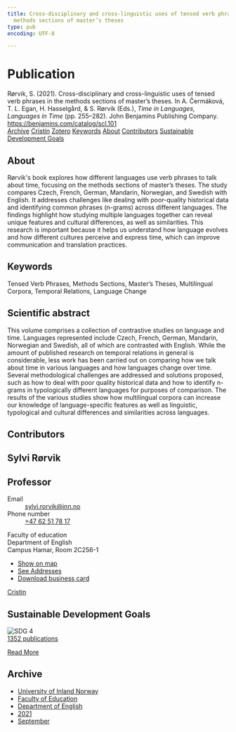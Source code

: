 ```yaml
---
title: Cross-disciplinary and cross-linguistic uses of tensed verb phrases in the
  methods sections of master’s theses
type: pub
encoding: UTF-8

---
```

<h1>Publication</h1>
<article id="csl-bib-container-MX63NYII" class="csl-bib-container">
  <div class="csl-bib-body"> <div class="csl-entry">Rørvik, S. (2021). Cross-disciplinary and cross-linguistic uses of tensed verb phrases in the methods sections of master’s theses. In A. Čermáková, T. L. Egan, H. Hasselgård, &#38; S. Rørvik (Eds.), <i>Time in Languages, Languages in Time</i> (pp. 255–282). John Benjamins Publishing Company. <a href="https://benjamins.com/catalog/scl.101">https://benjamins.com/catalog/scl.101</a></div> </div>
  <div class="csl-bib-buttons">
    <a href="#taxonomy-article-MX63NYII" alt="archive" class="csl-bib-button">Archive</a>
    <a href="https://app.cristin.no/results/show.jsf?id=1936458" alt="Cristin" class="csl-bib-button">Cristin</a>
    <a href="http://zotero.org/groups/5881554/items/MX63NYII" alt="Zotero" class="csl-bib-button">Zotero</a>
    <a href="#keywords-article-MX63NYII" alt="keywords" class="csl-bib-button">Keywords</a>
    <a href="#about-article-MX63NYII" alt="about_pub" class="csl-bib-button">About</a>
    <a href="#contributors-article-MX63NYII" alt="contributors" class="csl-bib-button">Contributors</a>
    <a href="#sdg-article-MX63NYII" alt="sdg" class="csl-bib-button">Sustainable Development Goals</a>
  </div>
  <div id="csl-bib-meta-container-MX63NYII"></div>
</article>
<div id="csl-bib-meta-MX63NYII" class="csl-bib-meta">
  <article id="about-article-MX63NYII" class="about_pub-article">
    <h1>About</h1>
    Rørvik's book explores how different languages use verb phrases to talk about time, focusing on the methods sections of master’s theses. The study compares Czech, French, German, Mandarin, Norwegian, and Swedish with English. It addresses challenges like dealing with poor-quality historical data and identifying common phrases (n-grams) across different languages. The findings highlight how studying multiple languages together can reveal unique features and cultural differences, as well as similarities. This research is important because it helps us understand how language evolves and how different cultures perceive and express time, which can improve communication and translation practices.
  </article>
  <article id="keywords-article-MX63NYII" class="keywords-article">
    <h1>Keywords</h1>
    Tensed Verb Phrases, Methods Sections, Master’s Theses, Multilingual Corpora, Temporal Relations, Language Change
  </article>
  <article id="abstract-article-MX63NYII" class="abstract-article">
    <h1>Scientific abstract</h1>
    This volume comprises a collection of contrastive studies on language and time. Languages represented include Czech, French, German, Mandarin, Norwegian and Swedish, all of which are contrasted with English. While the amount of published research on temporal relations in general is considerable, less work has been carried out on comparing how we talk about time in various languages and how languages change over time. Several methodological challenges are addressed and solutions proposed, such as how to deal with poor quality historical data and how to identify n-grams in typologically different languages for purposes of comparison. The results of the various studies show how multilingual corpora can increase our knowledge of language-specific features as well as linguistic, typological and cultural differences and similarities across languages.
  </article>
  <article id="contributors-article-MX63NYII" class="contributors-article">
    <h1>Contributors</h1>
    <div class="personas"> <div class="vrtx-hinn-person-card"> <div class="photo"> <i class="lar la-user-circle missing-person"></i> </div> <div class="info"> <hgroup><h1>Sylvi Rørvik</h1> <h2>Professor</h2> </hgroup><dl> <dt>Email</dt> <dd> <a href="mailto:sylvi.rorvik@inn.no">sylvi.rorvik@inn.no</a> </dd> <dt>Phone number</dt> <dd><a href="tel:+4762517817"> +47 62 51 78 17 </a></dd> </dl> <p> Faculty of education<br> Department of English<br> Campus Hamar, Room 2C256-1 </p> <ul class="vrtx-hinn-links"> <li><a href="https://www.google.com/maps?q=60.79625,11.07386">Show on map</a></li> <li><a href="https://www.inn.no/english/find-an-employee/sylvi-rorvik.html#vrtx-hinn-addresses">See Addresses</a></li> <li><a href="https://www.inn.no/english/find-an-employee/sylvi-rorvik.html?vrtx=vcf">Download business card</a></li> </ul> </div> </div> <a href="https://app.cristin.no/persons/show.jsf?id=15685" alt="Cristin URL" class="personas-cristin">Cristin</a> </div>
  </article>
  <article id="sdg-article-MX63NYII" class="sdg-article">
    <h1>Sustainable Development Goals</h1>
    <div class="sdg-container"><div id="sdg4" class="sdg">
        <img src="{{< params subfolder >}}images/sdg/sdg04_en.png" class="image" alt="SDG 4">
        <div class="sdg-overlay">
          <a href="{{< params subfolder >}}en/archive/?sdg=4#archive" class="sdg-publication-count"><span>1352</span> publications</a>
          <p><a href="https://sdgs.un.org/goals/goal4" class="sdg-read-more">Read More</a></p>
        </div>
      </div></div>
  </article>
  <article id="taxonomy-article-MX63NYII" class="taxonomy-article">
    <h1>Archive</h1>
    <ul>
      <li><a href="{{< params subfolder >}}en/archive/?key=3DCRN523">University of Inland Norway</a></li>
      <li><a href="{{< params subfolder >}}en/archive/?key=WYNZA47F">Faculty of Education</a></li>
      <li><a href="{{< params subfolder >}}en/archive/?key=THSB4HN9">Department of English</a></li>
      <li><a href="{{< params subfolder >}}en/archive/?key=T7HNSHUG">2021</a></li>
      <li><a href="{{< params subfolder >}}en/archive/?key=DR2G76J7">September</a></li>
    </ul>
  </article>
</div>
